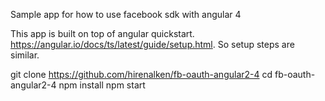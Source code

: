 Sample app for how to use facebook sdk with angular 4

This app is built on top of angular quickstart. https://angular.io/docs/ts/latest/guide/setup.html. So setup steps are similar.

git clone https://github.com/hirenalken/fb-oauth-angular2-4
cd fb-oauth-angular2-4
npm install
npm start


